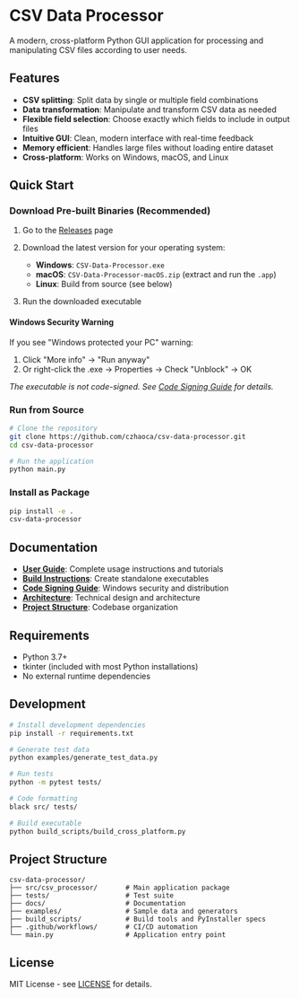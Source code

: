 # CSV Data Processor

A modern, cross-platform Python GUI application for processing and manipulating CSV files according to user needs.

## Features

- **CSV splitting**: Split data by single or multiple field combinations
- **Data transformation**: Manipulate and transform CSV data as needed
- **Flexible field selection**: Choose exactly which fields to include in output files  
- **Intuitive GUI**: Clean, modern interface with real-time feedback
- **Memory efficient**: Handles large files without loading entire dataset
- **Cross-platform**: Works on Windows, macOS, and Linux

## Quick Start

### Download Pre-built Binaries (Recommended)

1. Go to the [Releases](https://github.com/czhaoca/csv-data-processor/releases) page
2. Download the latest version for your operating system:
   - **Windows**: `CSV-Data-Processor.exe`
   - **macOS**: `CSV-Data-Processor-macOS.zip` (extract and run the `.app`)
   - **Linux**: Build from source (see below)

3. Run the downloaded executable

#### Windows Security Warning

If you see "Windows protected your PC" warning:
1. Click "More info" → "Run anyway"
2. Or right-click the .exe → Properties → Check "Unblock" → OK

*The executable is not code-signed. See [Code Signing Guide](docs/CODE_SIGNING.md) for details.*

### Run from Source

```bash
# Clone the repository
git clone https://github.com/czhaoca/csv-data-processor.git
cd csv-data-processor

# Run the application
python main.py
```

### Install as Package

```bash
pip install -e .
csv-data-processor
```

## Documentation

- **[User Guide](docs/USER_GUIDE.md)**: Complete usage instructions and tutorials
- **[Build Instructions](docs/BUILD_INSTRUCTIONS.md)**: Create standalone executables
- **[Code Signing Guide](docs/CODE_SIGNING.md)**: Windows security and distribution
- **[Architecture](docs/ARCHITECTURE.md)**: Technical design and architecture
- **[Project Structure](docs/PROJECT_STRUCTURE.md)**: Codebase organization

## Requirements

- Python 3.7+
- tkinter (included with most Python installations)
- No external runtime dependencies

## Development

```bash
# Install development dependencies
pip install -r requirements.txt

# Generate test data
python examples/generate_test_data.py

# Run tests
python -m pytest tests/

# Code formatting
black src/ tests/

# Build executable
python build_scripts/build_cross_platform.py
```

## Project Structure

```
csv-data-processor/
├── src/csv_processor/       # Main application package
├── tests/                   # Test suite
├── docs/                    # Documentation
├── examples/                # Sample data and generators
├── build_scripts/           # Build tools and PyInstaller specs
├── .github/workflows/       # CI/CD automation
└── main.py                  # Application entry point
```

## License

MIT License - see [LICENSE](LICENSE) for details.